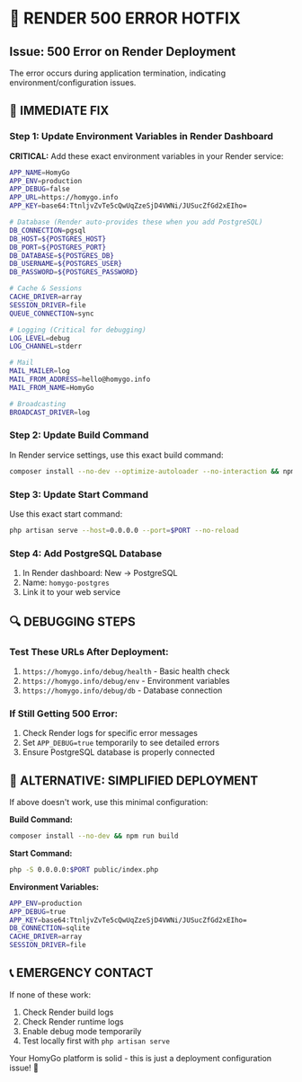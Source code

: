 # 🚨 RENDER 500 ERROR HOTFIX

## Issue: 500 Error on Render Deployment
The error occurs during application termination, indicating environment/configuration issues.

## 🔧 IMMEDIATE FIX

### Step 1: Update Environment Variables in Render Dashboard

**CRITICAL:** Add these exact environment variables in your Render service:

```bash
APP_NAME=HomyGo
APP_ENV=production
APP_DEBUG=false
APP_URL=https://homygo.info
APP_KEY=base64:TtnljvZvTe5cQwUqZzeSjD4VWNi/JUSucZfGd2xEIho=

# Database (Render auto-provides these when you add PostgreSQL)
DB_CONNECTION=pgsql
DB_HOST=${POSTGRES_HOST}
DB_PORT=${POSTGRES_PORT}
DB_DATABASE=${POSTGRES_DB}
DB_USERNAME=${POSTGRES_USER}
DB_PASSWORD=${POSTGRES_PASSWORD}

# Cache & Sessions
CACHE_DRIVER=array
SESSION_DRIVER=file
QUEUE_CONNECTION=sync

# Logging (Critical for debugging)
LOG_LEVEL=debug
LOG_CHANNEL=stderr

# Mail
MAIL_MAILER=log
MAIL_FROM_ADDRESS=hello@homygo.info
MAIL_FROM_NAME=HomyGo

# Broadcasting
BROADCAST_DRIVER=log
```

### Step 2: Update Build Command
In Render service settings, use this exact build command:

```bash
composer install --no-dev --optimize-autoloader --no-interaction && npm ci && npm run build && mkdir -p storage/framework/{cache,sessions,views} && mkdir -p storage/logs && chmod -R 775 storage && php artisan key:generate --force && php artisan migrate --force --no-interaction && php artisan config:cache && php artisan route:cache
```

### Step 3: Update Start Command
Use this exact start command:

```bash
php artisan serve --host=0.0.0.0 --port=$PORT --no-reload
```

### Step 4: Add PostgreSQL Database
1. In Render dashboard: New → PostgreSQL
2. Name: `homygo-postgres`
3. Link it to your web service

## 🔍 DEBUGGING STEPS

### Test These URLs After Deployment:
1. `https://homygo.info/debug/health` - Basic health check
2. `https://homygo.info/debug/env` - Environment variables
3. `https://homygo.info/debug/db` - Database connection

### If Still Getting 500 Error:
1. Check Render logs for specific error messages
2. Set `APP_DEBUG=true` temporarily to see detailed errors
3. Ensure PostgreSQL database is properly connected

## 🚀 ALTERNATIVE: SIMPLIFIED DEPLOYMENT

If above doesn't work, use this minimal configuration:

**Build Command:**
```bash
composer install --no-dev && npm run build
```

**Start Command:**
```bash
php -S 0.0.0.0:$PORT public/index.php
```

**Environment Variables:**
```bash
APP_ENV=production
APP_DEBUG=true
APP_KEY=base64:TtnljvZvTe5cQwUqZzeSjD4VWNi/JUSucZfGd2xEIho=
DB_CONNECTION=sqlite
CACHE_DRIVER=array
SESSION_DRIVER=file
```

## 📞 EMERGENCY CONTACT

If none of these work:
1. Check Render build logs
2. Check Render runtime logs  
3. Enable debug mode temporarily
4. Test locally first with `php artisan serve`

Your HomyGo platform is solid - this is just a deployment configuration issue! 💪
